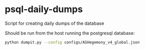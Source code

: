 # psql-daily-dumps
Script for creating daily dumps of the database

Should be run from the host running the postgresql database:
```zsh
python dumpit.py --config configs/ASHegemony_v4_global.json
```
